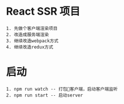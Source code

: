 # React SSR 项目
```
1. 先做个客户端渲染项目
2. 改造成服务端渲染
3. 继续改造webpack方式
4. 继续改造redux方式
```

# 启动
```
1. npm run watch -- 打包客户端，启动客户端监听
2. npm run start -- 启动server
```